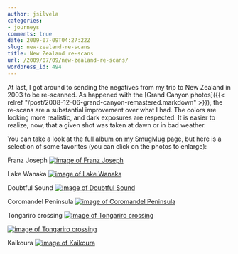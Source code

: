 ```yaml
---
author: jsilvela
categories:
- journeys
comments: true
date: 2009-07-09T04:27:22Z
slug: new-zealand-re-scans
title: New Zealand re-scans
url: /2009/07/09/new-zealand-re-scans/
wordpress_id: 494
---
```


At last, I got around to sending the negatives from my trip to New Zealand in 2003 to be re-scanned. As happened with the [Grand Canyon photos]({{< relref "/post/2008-12-06-grand-canyon-remastered.markdown" >}}), the re-scans are a substantial improvement over what I had. The colors are looking more realistic, and dark exposures are respected. It is easier to realize, now, that a given shot was taken at dawn or in bad weather.

You can take a look at the [full album on my SmugMug page](https://jsilvela.smugmug.com/gallery/8833689_Ms4Rv/1/585298222_8hmyh), but here is a selection of some favorites (you can click on the photos to enlarge):

Franz Joseph
[![image of Franz Joseph](https://jsilvela.smugmug.com/photos/585305353_ZNmUW-S.jpg)](https://jsilvela.smugmug.com/gallery/8833689_Ms4Rv/1/#585305353_ZNmUW-A-LB)

Lake Wanaka
[![image of Lake Wanaka](https://jsilvela.smugmug.com/photos/585309247_juzn5-S.jpg)](https://jsilvela.smugmug.com/gallery/8833689_Ms4Rv/1/#585309247_juzn5-A-LB)

Doubtful Sound
[![image of Doubtful Sound](https://jsilvela.smugmug.com/photos/585313203_pp48d-S.jpg)](https://jsilvela.smugmug.com/gallery/8833689_Ms4Rv/1/#585313203_pp48d-A-LB)

Coromandel Peninsula
[![image of Coromandel Peninsula](https://jsilvela.smugmug.com/photos/585315794_byLD5-S.jpg)](https://jsilvela.smugmug.com/gallery/8833689_Ms4Rv/1/#585315794_byLD5-A-LB)

Tongariro crossing
[![image of Tongariro crossing](https://jsilvela.smugmug.com/photos/585319817_WfBGQ-S.jpg)](https://jsilvela.smugmug.com/gallery/8833689_Ms4Rv/1/#585319817_WfBGQ-A-LB)

[![image of Tongariro crossing](https://jsilvela.smugmug.com/photos/585320121_SYuAp-S.jpg)](https://jsilvela.smugmug.com/gallery/8833689_Ms4Rv/1/#585320121_SYuAp-A-LB)

Kaikoura
[![image of Kaikoura](https://jsilvela.smugmug.com/photos/585325883_2MSpa-S.jpg)](https://jsilvela.smugmug.com/gallery/8833689_Ms4Rv/1/#585325883_2MSpa-A-LB)
